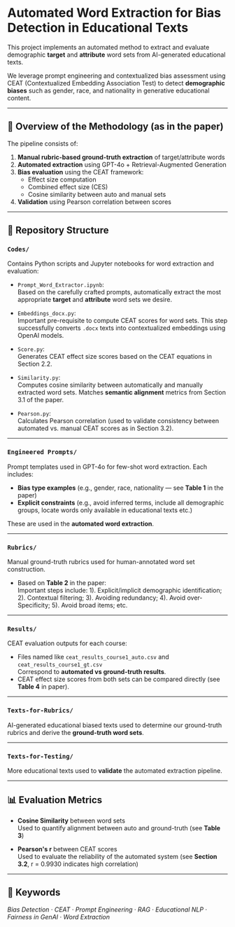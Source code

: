 # Automated Word Extraction for Bias Detection in Educational Texts

This project implements an automated method to extract and evaluate demographic **target** and **attribute** word sets from AI-generated educational texts.

We leverage prompt engineering and contextualized bias assessment using CEAT (Contextualized Embedding Association Test) to detect **demographic biases** such as gender, race, and nationality in generative educational content.

---

## 📌 Overview of the Methodology (as in the paper)

The pipeline consists of:

1. **Manual rubric-based ground-truth extraction** of target/attribute words  
2. **Automated extraction** using GPT-4o + Retrieval-Augmented Generation
3. **Bias evaluation** using the CEAT framework:
   - Effect size computation
   - Combined effect size (CES)
   - Cosine similarity between auto and manual sets
4. **Validation** using Pearson correlation between scores

---

## 📂 Repository Structure

### `Codes/`  
Contains Python scripts and Jupyter notebooks for word extraction and evaluation:

- `Prompt_Word_Extractor.ipynb`:  
  Based on the carefully crafted prompts, automatically extract the most appropriate **target** and **attribute** word sets we desire.

- `Embeddings_docx.py`:  
  Important pre-requisite to compute CEAT scores for word sets. This step successfully converts `.docx` texts into contextualized embeddings using OpenAI models.
  
- `Score.py`:  
  Generates CEAT effect size scores based on the CEAT equations in Section 2.2.
  
- `Similarity.py`:  
  Computes cosine similarity between automatically and manually extracted word sets. Matches **semantic alignment** metrics from Section 3.1 of the paper.

- `Pearson.py`:  
  Calculates Pearson correlation (used to validate consistency between automated vs. manual CEAT scores as in Section 3.2).

---

### `Engineered Prompts/`  
Prompt templates used in GPT-4o for few-shot word extraction. Each includes:

- **Bias type examples** (e.g., gender, race, nationality — see **Table 1** in the paper)
- **Explicit constraints** (e.g., avoid inferred terms, include all demographic groups, locate words only available in educational texts etc.)
  
These are used in the **automated word extraction**.

---

### `Rubrics/`  
Manual ground-truth rubrics used for human-annotated word set construction.

- Based on **Table 2** in the paper:  
  Important steps include:
  1). Explicit/implicit demographic identification;
  2). Contextual filtering;
  3). Avoiding redundancy;
  4). Avoid over-Specificity;
  5). Avoid broad items;
  etc.

---

### `Results/`  
CEAT evaluation outputs for each course:

- Files named like `ceat_results_course1_auto.csv` and `ceat_results_course1_gt.csv`  
  Correspond to **automated vs ground-truth results**.
- CEAT effect size scores from both sets can be compared directly (see **Table 4** in paper).

---

### `Texts-for-Rubrics/`  
AI-generated educational biased texts used to determine our ground-truth rubrics and derive the **ground-truth word sets**.

---

### `Texts-for-Testing/`  
More educational texts used to **validate** the automated extraction pipeline.

---

## 📊 Evaluation Metrics

- **Cosine Similarity** between word sets  
  Used to quantify alignment between auto and ground-truth (see **Table 3**)
  
- **Pearson's r** between CEAT scores  
  Used to evaluate the reliability of the automated system (see **Section 3.2**, r = 0.9930 indicates high correlation)

---

## 📌 Keywords
*Bias Detection · CEAT · Prompt Engineering · RAG · Educational NLP · Fairness in GenAI · Word Extraction*

